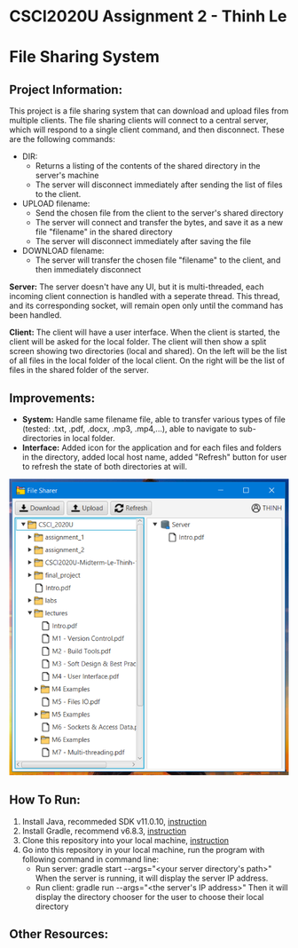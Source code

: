 # CSCI2020U Assignment 2 - Thinh Le
# File Sharing System

## Project Information: 
This project is a file sharing system that can download and upload files from multiple clients.
The file sharing clients will connect to a central server, which will respond to a single client command, and then disconnect. These are the following commands:

* DIR:
    * Returns a listing of the contents of the shared directory in the server's machine
    * The server will disconnect immediately after sending the list of files to the client.
* UPLOAD filename:
    * Send the chosen file from the client to the server's shared directory
    * The server will connect and transfer the bytes, and save it as a new file "filename" in the shared directory
    * The server will disconnect immediately after saving the file
* DOWNLOAD filename:
    * The server will transfer the chosen file "filename" to the client, and then immediately disconnect

**Server:**
The server doesn't have any UI, but it is multi-threaded, each incoming client connection is handled with a seperate thread. This thread, and its corresponding socket, will remain open only until the command has been handled.

**Client:**
The client will have a  user interface. When the client is started, the client will be asked for the local folder. The client will then show a split screen showing two directories (local and shared). On the left will be the list of all files in the local folder of the local client. On the right will be the list of files in the shared folder of the server.

## Improvements:
* **System:** Handle same filename file, able to transfer various types of file (tested: .txt, .pdf, .docx, .mp3, .mp4,...), able to navigate to sub-directories in local folder.
* **Interface:** Added icon for the application and for each files and folders in the directory, added local host name, added "Refresh" button for user to refresh the state of both directories at will.

![ui](ui.PNG)

## How To Run:
1. Install Java, recommeded SDK v11.0.10, [instruction](https://java.com/en/download/help/windows_manual_download.html)
2. Install Gradle, recommend v6.8.3, [instruction](https://gradle.org/install/)
2. Clone this repository into your local machine, [instruction](https://docs.github.com/en/github/creating-cloning-and-archiving-repositories/cloning-a-repository)
3. Go into this repository in your local machine, run the program with following command in command line:
    * Run server: gradle start --args="<your server directory's path>" 
    When the server is running, it will display the server IP address.
    * Run client: gradle run --args="<the server's IP address>"
    Then it will display the directory chooser for the user to choose their local directory

## Other Resources: